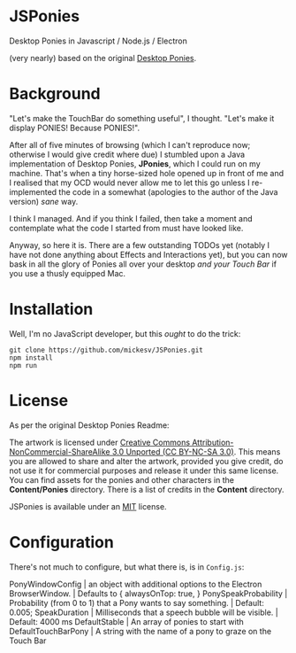 # JSPonies
Desktop Ponies in Javascript / Node.js / Electron

(very nearly) based on the original [Desktop Ponies](https://github.com/RoosterDragon/Desktop-Ponies).

# Background
"Let's make the TouchBar do something useful", I thought. "Let's make it display PONIES! Because PONIES!".

After all of five minutes of browsing (which I can't reproduce now; otherwise I would give credit where due) I stumbled upon a Java implementation of Desktop Ponies, **JPonies**, which I could run on my machine. That's when a tiny horse-sized hole opened up in front of me and I realised that my OCD would never allow me to let this go unless I re-implemented the code in a somewhat (apologies to the author of the Java version) *sane* way.

I think I managed. And if you think I failed, then take a moment and contemplate what the code I started from must have looked like.

Anyway, so here it is. There are a few outstanding TODOs yet (notably I have not done anything about Effects and Interactions yet), but you can now bask in all the glory of Ponies all over your desktop *and your Touch Bar* if you use a thusly equipped Mac.

# Installation
Well, I'm no JavaScript developer, but this *ought* to do the trick:

```
git clone https://github.com/mickesv/JSPonies.git
npm install
npm run
```

# License
As per the original Desktop Ponies Readme:

The artwork is licensed under [Creative Commons Attribution-NonCommercial-ShareAlike 3.0 Unported (CC BY-NC-SA 3.0)](http://creativecommons.org/licenses/by-nc-sa/3.0/). This means you are allowed to share and alter the artwork, provided you give credit, do not use it for commercial purposes and release it under this same license. You can find assets for the ponies and other characters in the **Content/Ponies** directory. There is a list of credits in the **Content** directory.

JSPonies is available under an [MIT](LICENSE) license.


# Configuration
There's not much to configure, but what there is, is in `Config.js`:

PonyWindowConfig | an object with additional options to the Electron BrowserWindow.
                 | Defaults to { alwaysOnTop: true, }
PonySpeakProbability | Probability (from 0 to 1) that a Pony wants to say something.
                     | Default: 0.005;
SpeakDuration        | Milliseconds that a speech bubble will be visible.
                     | Default: 4000 ms
DefaultStable        | An array of ponies to start with
DefaultTouchBarPony  | A string with the name of a pony to graze on the Touch Bar
